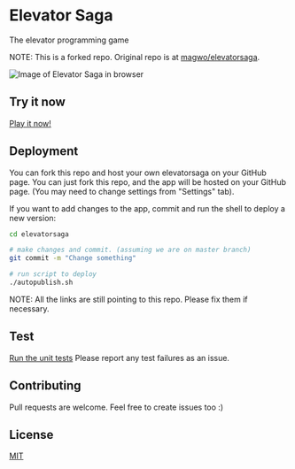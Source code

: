 # Elevator Saga
The elevator programming game

NOTE: This is a forked repo. Original repo is at [magwo/elevatorsaga](https://github.com/magwo/elevatorsaga).

![Image of Elevator Saga in browser](https://raw.githubusercontent.com/shoheihagiwara/elevatorsaga/master/images/screenshot.png)

## Try it now
[Play it now!](https://shoheihagiwara.github.io/elevatorsaga/)

## Deployment
You can fork this repo and host your own elevatorsaga on your GitHub page.
You can just fork this repo, and the app will be hosted on your GitHub page. (You may need to change settings from "Settings" tab).

If you want to add changes to the app, commit and run the shell to deploy a new version:

```bash
cd elevatorsaga

# make changes and commit. (assuming we are on master branch)
git commit -m "Change something"

# run script to deploy
./autopublish.sh
```
NOTE: All the links are still pointing to this repo. Please fix them if necessary.

## Test
[Run the unit tests](https://shoheihagiwara.github.io/elevatorsaga/test/)
Please report any test failures as an issue.

## Contributing
Pull requests are welcome. Feel free to create issues too :)

## License
[MIT](https://choosealicense.com/licenses/mit/)
